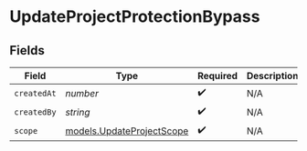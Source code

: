 # UpdateProjectProtectionBypass


## Fields

| Field                                                        | Type                                                         | Required                                                     | Description                                                  |
| ------------------------------------------------------------ | ------------------------------------------------------------ | ------------------------------------------------------------ | ------------------------------------------------------------ |
| `createdAt`                                                  | *number*                                                     | :heavy_check_mark:                                           | N/A                                                          |
| `createdBy`                                                  | *string*                                                     | :heavy_check_mark:                                           | N/A                                                          |
| `scope`                                                      | [models.UpdateProjectScope](../models/updateprojectscope.md) | :heavy_check_mark:                                           | N/A                                                          |